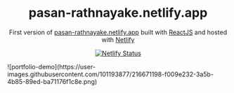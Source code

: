 <h1 align="center">
  pasan-rathnayake.netlify.app
</h1>
<p align="center">
  First version of <a href="https://pasan-rathnayake.netlify.app" target="_blank">pasan-rathnayake.netlify.app</a> built with <a href="https://reactjs.org/" target="_blank">ReactJS</a> and hosted with <a href="https://www.netlify.com/" target="_blank">Netlify</a>
</p>
<p align="center">
  <a href="https://app.netlify.com/sites/pasan-rathnayake/deploys" target="_blank">
    <img src="https://api.netlify.com/api/v1/badges/03e07aed-5c05-48ab-8021-25703c043407/deploy-status" alt="Netlify Status" />
  </a>
</p>
![portfolio-demo](https://user-images.githubusercontent.com/101193877/216671198-f009e232-3a5b-4b85-89ed-ba71176f1c8e.png)
